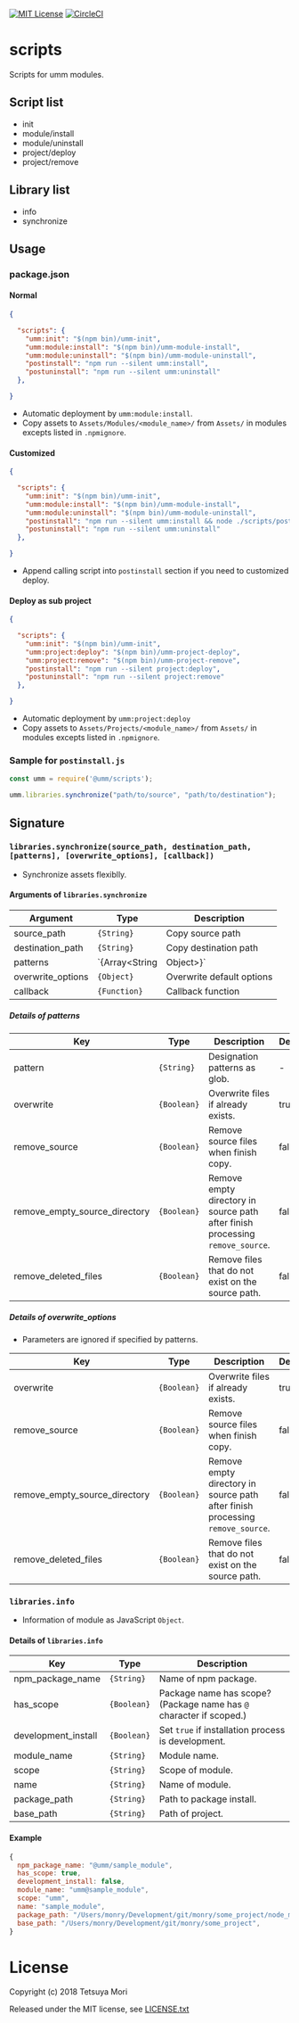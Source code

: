 [![MIT License](http://img.shields.io/badge/license-MIT-blue.svg?style=flat)](LICENSE)
[![CircleCI](https://circleci.com/gh/umm-projects/scripts/tree/master.svg?style=svg)](https://circleci.com/gh/umm-projects/scripts/tree/master)

# scripts

Scripts for umm modules.

## Script list

* init
* module/install
* module/uninstall
* project/deploy
* project/remove

## Library list

* info
* synchronize

## Usage

### package.json

#### Normal

```json
{

  "scripts": {
    "umm:init": "$(npm bin)/umm-init",
    "umm:module:install": "$(npm bin)/umm-module-install",
    "umm:module:uninstall": "$(npm bin)/umm-module-uninstall",
    "postinstall": "npm run --silent umm:install",
    "postuninstall": "npm run --silent umm:uninstall"
  },

}
```

* Automatic deployment by `umm:module:install`.
* Copy assets to `Assets/Modules/<module_name>/` from `Assets/` in modules excepts listed in `.npmignore`.

#### Customized

```json
{

  "scripts": {
    "umm:init": "$(npm bin)/umm-init",
    "umm:module:install": "$(npm bin)/umm-module-install",
    "umm:module:uninstall": "$(npm bin)/umm-module-uninstall",
    "postinstall": "npm run --silent umm:install && node ./scripts/postinstall.js",
    "postuninstall": "npm run --silent umm:uninstall"
  },

}
```

* Append calling script into `postinstall` section if you need to customized deploy.

#### Deploy as sub project

```json
{

  "scripts": {
    "umm:init": "$(npm bin)/umm-init",
    "umm:project:deploy": "$(npm bin)/umm-project-deploy",
    "umm:project:remove": "$(npm bin)/umm-project-remove",
    "postinstall": "npm run --silent project:deploy",
    "postuninstall": "npm run --silent project:remove"
  },

}
```

* Automatic deployment by `umm:project:deploy`
* Copy assets to `Assets/Projects/<module_name>/` from `Assets/` in modules excepts listed in `.npmignore`.

### Sample for `postinstall.js`

```javascript
const umm = require('@umm/scripts');

umm.libraries.synchronize("path/to/source", "path/to/destination");
```

## Signature

### `libraries.synchronize(source_path, destination_path, [patterns], [overwrite_options], [callback])`

* Synchronize assets flexiblly.

#### Arguments of `libraries.synchronize`

| Argument | Type | Description |
| --- | --- | --- |
| source_path | `{String}` | Copy source path |
| destination_path | `{String}` | Copy destination path |
| patterns | `{Array<String|Object>}` | Specification patterns as array of string or object |
| overwrite_options | `{Object}` | Overwrite default options |
| callback | `{Function}` | Callback function |

##### Details of patterns

| Key | Type | Description | Default |
| --- | --- | --- | --- |
| pattern | `{String}` | Designation patterns as glob. | - |
| overwrite | `{Boolean}` | Overwrite files if already exists. | true |
| remove_source | `{Boolean}` | Remove source files when finish copy. | false |
| remove_empty_source_directory | `{Boolean}` | Remove empty directory in source path after finish processing `remove_source`. | false |
| remove_deleted_files | `{Boolean}` | Remove files that do not exist on the source path. | false |

##### Details of overwrite_options

* Parameters are ignored if specified by patterns.

| Key | Type | Description | Default |
| --- | --- | --- | --- |
| overwrite | `{Boolean}` | Overwrite files if already exists. | true |
| remove_source | `{Boolean}` | Remove source files when finish copy. | false |
| remove_empty_source_directory | `{Boolean}` | Remove empty directory in source path after finish processing `remove_source`. | false |
| remove_deleted_files | `{Boolean}` | Remove files that do not exist on the source path. | false |

### `libraries.info`

* Information of module as JavaScript `Object`.

#### Details of `libraries.info`

| Key | Type | Description |
| --- | --- | --- |
| npm_package_name | `{String}` | Name of npm package. |
| has_scope | `{Boolean}` | Package name has scope? (Package name has `@` character if scoped.) |
| development_install | `{Boolean}` | Set `true` if installation process is development. |
| module_name | `{String}` | Module name. |
| scope | `{String}` | Scope of module. |
| name | `{String}` | Name of module. |
| package_path | `{String}` | Path to package install. |
| base_path | `{String}` | Path of project. |

#### Example

```javascript
{
  npm_package_name: "@umm/sample_module",
  has_scope: true,
  development_install: false,
  module_name: "umm@sample_module",
  scope: "umm",
  name: "sample_module",
  package_path: "/Users/monry/Development/git/monry/some_project/node_modules/@umm/sample_module",
  base_path: "/Users/monry/Development/git/monry/some_project",
}
```

# License

Copyright (c) 2018 Tetsuya Mori

Released under the MIT license, see [LICENSE.txt](LICENSE.txt)
